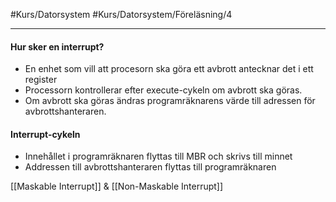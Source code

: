 #Kurs/Datorsystem #Kurs/Datorsystem/Föreläsning/4 
***
#### Hur sker en interrupt?
- En enhet som vill att procesorn ska göra ett avbrott antecknar det i  ett register
- Processorn kontrollerar efter execute-cykeln om avbrott ska göras.
- Om avbrott ska göras ändras programräknarens värde till adressen för avbrottshanteraren.

#### Interrupt-cykeln
- Innehållet i programräknaren flyttas till MBR och skrivs till minnet
- Addressen till avbrottshanteraren flyttas till programräknaren

[[Maskable Interrupt]] & [[Non-Maskable Interrupt]]
